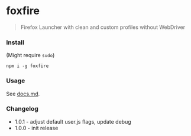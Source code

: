 # foxfire

> Firefox Launcher with clean and custom profiles without WebDriver

### Install

(Might require `sudo`)

```
npm i -g foxfire
```

### Usage

See [docs.md](docs.md).

### Changelog

- 1.0.1 - adjust default user.js flags, update debug
- 1.0.0 - init release
